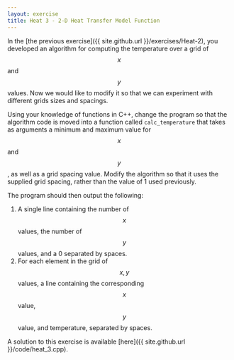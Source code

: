 ```yaml
---
layout: exercise
title: Heat 3 - 2-D Heat Transfer Model Function
---
```


In the [the previous exercise]({{ site.github.url }}/exercises/Heat-2), you developed an algorithm for computing the temperature over a grid
of $$ x $$ and $$ y $$ values. Now we would like to modify it so that we can experiment with different grids sizes and spacings. 

Using your knowledge of functions in C++, change the program so that the algorithm code is moved into a function called `calc_temperature` that 
takes as arguments a minimum and maximum value for $$ x $$ and $$ y $$, as well as a grid spacing value. Modify the algorithm so that it uses the
supplied grid spacing, rather than the value of 1 used previously.

The program should then output the following:

1. A single line containing the number of $$ x $$ values, the number of $$ y $$ values, and a 0 separated by spaces.
2. For each element in the grid of $$ x, y $$ values, a line containing the corresponding $$ x $$ value, $$ y $$ value, and temperature, separated by spaces.

A solution to this exercise is available [here]({{ site.github.url }}/code/heat_3.cpp).

